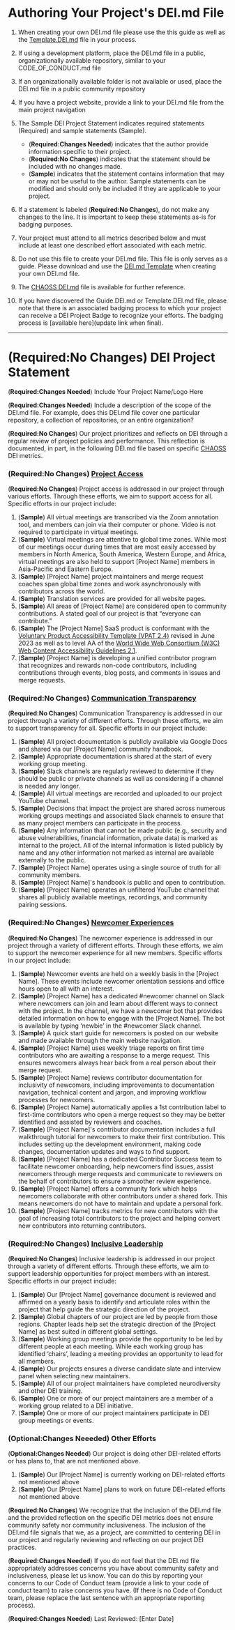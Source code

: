 <!---
The DEI.md file was originally created in the CHAOSS project. This comment provides attribution of that work as defined under the MIT license
-->

# Authoring Your Project's DEI.md File

1. When creating your own DEI.md file please use the this guide as well as the [Template.DEI.md](https://github.com/badging/badging/blob/main/Template.DEI.md) file in your process.
2. If using a development platform, place the DEI.md file in a public, organizationally available repository, similar to your CODE_OF_CONDUCT.md file
3. If an organizationally available folder is not available or used, place the DEI.md file in a public community repository
4. If you have a project website, provide a link to your DEI.md file from the main project navigation
5. The Sample DEI Project Statement indicates required statements (Required) and sample statements (Sample).

   - (**Required:Changes Needed**) indicates that the author provide information specific to their project.
   - (**Required:No Changes**) indicates that the statement should be included with no changes made.
   - (**Sample**) indicates that the statement contains information that may or may not be useful to the author. Sample statements can be modified and should only be included if they are applicable to your project.

6. If a statement is labeled (**Required:No Changes**), do not make any changes to the line. It is important to keep these statements as-is for badging purposes.
7. Your project must attend to all metrics described below and must include at least one described effort associated with each metric.
8. Do not use this file to create your DEI.md file. This file is only serves as a guide. Please download and use the [DEI.md Template](https://github.com/badging/badging/blob/main/Template.DEI.md) when creating your own DEI.md file.
9. The [CHAOSS DEI.md](https://github.com/chaoss/community/blob/main/DEI.md) file is available for further reference.
10. If you have discovered the Guide.DEI.md or Template.DEI.md file, please note that there is an associated badging process to which your project can receive a DEI Project Badge to recognize your efforts. The badging process is [available here](update link when final).

---

# (Required:No Changes) DEI Project Statement

(**Required:Changes Needed**) Include Your Project Name/Logo Here

(**Required:Changes Needed**) Include a description of the scope of the DEI.md file. For example, does this DEI.md file cover one particular repository, a collection of repositories, or an entire organization?

(**Required:No Changes**) Our project prioritizes and reflects on DEI through a regular review of project policies and performance. This reflection is documented, in part, in the following DEI.md file based on specific [CHAOSS](https://chaoss.community) DEI metrics.

### (Required:No Changes) [Project Access](https://chaoss.community/?p=4953)

(**Required:No Changes**) Project access is addressed in our project through various efforts. Through these efforts, we aim to support access for all. Specific efforts in our project include:

1.  (**Sample**) All virtual meetings are transcribed via the Zoom annotation tool, and members can join via their computer or phone. Video is not required to participate in virtual meetings.
2.  (**Sample**) Virtual meetings are attentive to global time zones. While most of our meetings occur during times that are most easily accessed by members in North America, South America, Western Europe, and Africa, virtual meetings are also held to support [Project Name] members in Asia-Pacific and Eastern Europe.
3.  (**Sample**) [Project Name] project maintainers and merge request coaches span global time zones and work asynchronously with contributors across the world.
4.  (**Sample**) Translation services are provided for all website pages.
5.  (**Sample**) All areas of [Project Name] are considered open to community contributions. A stated goal of our project is that “everyone can contribute."
6.  (**Sample**) The [Project Name] SaaS product is conformant with the [Voluntary Product Accessibility Template (VPAT 2.4)](https://www.section508.gov/sell/vpat/) revised in June 2023 as well as to level AA of the [World Wide Web Consortium (W3C) Web Content Accessibility Guidelines 2.1](https://www.w3.org/TR/WCAG21/).
7.  (**Sample**) [Project Name] is developing a unified contributor program that recognizes and rewards non-code contributors, including contributions through events, blog posts, and comments in issues and merge requests.

### (Required:No Changes) [Communication Transparency](https://chaoss.community/?p=4957)

(**Required:No Changes**) Communication Transparency is addressed in our project through a variety of different efforts. Through these efforts, we aim to support transparency for all. Specific efforts in our project include:

1.  (**Sample**) All project documentation is publicly available via Google Docs and shared via our [Project Name] community handbook.
2.  (**Sample**) Appropriate documentation is shared at the start of every working group meeting.
3.  (**Sample**) Slack channels are regularly reviewed to determine if they should be public or private channels as well as considering if a channel is needed any longer.
4.  (**Sample**) All virtual meetings are recorded and uploaded to our project YouTube channel.
5.  (**Sample**) Decisions that impact the project are shared across numerous working groups meetings and associated Slack channels to ensure that as many project members can participate in the process.
6.  (**Sample**) Any information that cannot be made public (e.g., security and abuse vulnerabilities, financial information, private data) is marked as internal to the project. All of the internal information is listed publicly by name and any other information not marked as internal are available externally to the public.
7.  (**Sample**) [Project Name] operates using a single source of truth for all community members.
8.  (**Sample**) [Project Name]'s handbook is public and open to contribution.
9.  (**Sample**) [Project Name] operates an unfiltered YouTube channel that shares all publicly available meetings, recordings, and community pairing sessions.

### (Required:No Changes) [Newcomer Experiences](https://chaoss.community/?p=4891)

(**Required:No Changes**) The newcomer experience is addressed in our project through a variety of different efforts. Through these efforts, we aim to support the newcomer experience for all new members. Specific efforts in our project include:

1. (**Sample**) Newcomer events are held on a weekly basis in the [Project Name]. These events include newcomer orientation sessions and office hours open to all with an interest.
2. (**Sample**) [Project Name] has a dedicated #newcomer channel on Slack where newcomers can join and learn about different ways to connect with the project. In the channel, we have a newcomer bot that provides detailed information on how to engage with the [Project Name]. The bot is available by typing ‘newbie’ in the #newcomer Slack channel.
3. (**Sample**) A quick start guide for newcomers is posted on our website and made available through the main website navigation.
4. (**Sample**) [Project Name] uses weekly triage reports on first time contributors who are awaiting a response to a merge request. This ensures newcomers always hear back from a real person about their merge request.
5. (**Sample**) [Project Name] reviews contributor documentation for inclusivity of newcomers, including improvements to documentation navigation, technical content and jargon, and improving workflow processes for newcomers.
6. (**Sample**) [Project Name] automatically applies a 1st contribution label to first-time contributors who open a merge request so they may be better identified and assisted by reviewers and coaches.
7. (**Sample**) [Project Name]'s contributor documentation includes a full walkthrough tutorial for newcomers to make their first contribution. This includes setting up the development environment, making code changes, documentation updates and ways to find support.
8. (**Sample**) [Project Name] has a dedicated Contributor Success team to facilitate newcomer onboarding, help newcomers find issues, assist newcomers through merge requests and communicate to reviewers on the behalf of contributors to ensure a smoother review experience.
9. (**Sample**) [Project Name] offers a community fork which helps newcomers collaborate with other contributors under a shared fork. This means newcomers do not have to maintain and update a personal fork.
10. (**Sample**) [Project Name] tracks metrics for new contributors with the goal of increasing total contributors to the project and helping convert new contributors into returning contributors.

### (Required:No Changes) [Inclusive Leadership](https://chaoss.community/?p=3522)

(**Required:No Changes**) Inclusive leadership is addressed in our project through a variety of different efforts. Through these efforts, we aim to support leadership opportunities for project members with an interest. Specific efforts in our project include:

1.  (**Sample**) Our [Project Name] governance document is reviewed and affirmed on a yearly basis to identify and articulate roles within the project that help guide the strategic direction of the project.
2.  (**Sample**) Global chapters of our project are led by people from those regions. Chapter leads help set the strategic direction of the [Project Name] as best suited in different global settings.
3.  (**Sample**) Working group meetings provide the opportunity to be led by different people at each meeting. While each working group has identified ‘chairs’, leading a meeting provides an opportunity to lead for all members.
4.  (**Sample**) Our projects ensures a diverse candidate slate and interview panel when selecting new maintainers.
5.  (**Sample**) All of our project maintainers have completed neurodiversity and other DEI training.
6.  (**Sample**) One or more of our project maintainers are a member of a working group related to a DEI initiative.
7.  (**Sample**) One or more of our project maintainers participate in DEI group meetings or events.

### (Optional:Changes Neeeded) Other Efforts

(**Optional:Changes Needed**) Our project is doing other DEI-related efforts or has plans to, that are not mentioned above.

1.  (**Sample**) Our [Project Name] is currently working on DEI-related efforts not mentioned above
2.  (**Sample**) Our [Project Name] plans to work on future DEI-related efforts not mentioned above

(**Required:No Changes**) We recognize that the inclusion of the DEI.md file and the provided reflection on the specific DEI metrics does not ensure community safety nor community inclusiveness. The inclusion of the DEI.md file signals that we, as a project, are committed to centering DEI in our project and regularly reviewing and reflecting on our project DEI practices.

(**Required:Changes Needed**) If you do not feel that the DEI.md file appropriately addresses concerns you have about community safety and inclusiveness, please let us know. You can do this by reporting your concerns to our Code of Conduct team (provide a link to your code of conduct team) to raise concerns you have. (If there is no Code of Conduct team, please replace the last sentence with an appropriate reporting process).

(**Required:Changes Needed**) Last Reviewed: [Enter Date]

